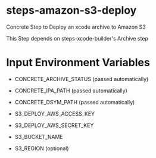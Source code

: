 steps-amazon-s3-deploy
======================

Concrete Step to Deploy an xcode archive to Amazon S3

This Step depends on steps-xcode-builder's Archive step

# Input Environment Variables
- CONCRETE_ARCHIVE_STATUS 	(passed automatically)
- CONCRETE_IPA_PATH			(passed automatically)
- CONCRETE_DSYM_PATH		(passed automatically)

- S3_DEPLOY_AWS_ACCESS_KEY
- S3_DEPLOY_AWS_SECRET_KEY
- S3_BUCKET_NAME
- S3_REGION					(optional)
